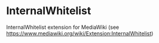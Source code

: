 # InternalWhitelist
InternalWhitelist extension for MediaWiki (see https://www.mediawiki.org/wiki/Extension:InternalWhitelist)
